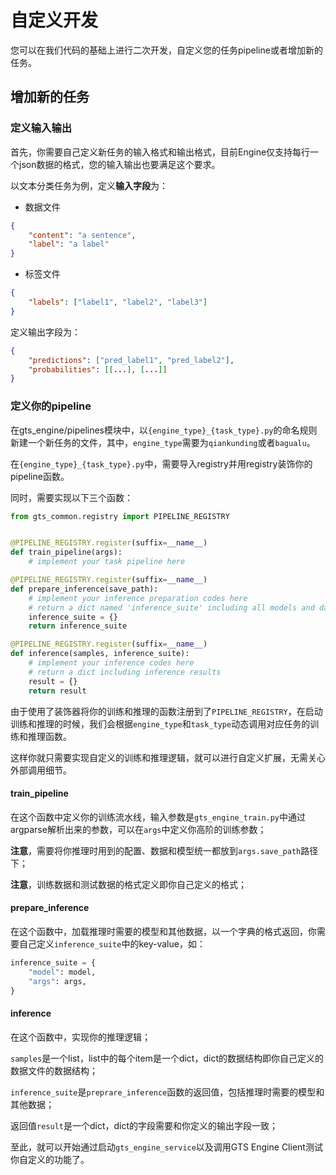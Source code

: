 # 自定义开发

您可以在我们代码的基础上进行二次开发，自定义您的任务pipeline或者增加新的任务。

## 增加新的任务

### 定义输入输出

首先，你需要自己定义新任务的输入格式和输出格式，目前Engine仅支持每行一个json数据的格式，您的输入输出也要满足这个要求。

以文本分类任务为例，定义**输入字段**为：

- 数据文件
```json
{
    "content": "a sentence",
    "label": "a label"
}
```

- 标签文件
```json
{
    "labels": ["label1", "label2", "label3"]
}
```

定义输出字段为：

```json
{
    "predictions": ["pred_label1", "pred_label2"],
    "probabilities": [[...], [...]]
}
```

### 定义你的pipeline

在gts_engine/pipelines模块中，以`{engine_type}_{task_type}.py`的命名规则新建一个新任务的文件，其中，`engine_type`需要为`qiankunding`或者`bagualu`。

在`{engine_type}_{task_type}.py`中，需要导入registry并用registry装饰你的pipeline函数。

同时，需要实现以下三个函数：

```python
from gts_common.registry import PIPELINE_REGISTRY


@PIPELINE_REGISTRY.register(suffix=__name__)
def train_pipeline(args):
    # implement your task pipeline here

@PIPELINE_REGISTRY.register(suffix=__name__)
def prepare_inference(save_path):
    # implement your inference preparation codes here
    # return a dict named 'inference_suite' including all models and data your need to do inference with 
    inference_suite = {}
    return inference_suite

@PIPELINE_REGISTRY.register(suffix=__name__)
def inference(samples, inference_suite):
    # implement your inference codes here
    # return a dict including inference results
    result = {}
    return result
```

由于使用了装饰器将你的训练和推理的函数注册到了`PIPELINE_REGISTRY`，在启动训练和推理的时候，我们会根据`engine_type`和`task_type`动态调用对应任务的训练和推理函数。

这样你就只需要实现自定义的训练和推理逻辑，就可以进行自定义扩展，无需关心外部调用细节。

#### train_pipeline

在这个函数中定义你的训练流水线，输入参数是`gts_engine_train.py`中通过argparse解析出来的参数，可以在`args`中定义你高阶的训练参数；

**注意**，需要将你推理时用到的配置、数据和模型统一都放到`args.save_path`路径下；

**注意**，训练数据和测试数据的格式定义即你自己定义的格式；

#### prepare_inference

在这个函数中，加载推理时需要的模型和其他数据，以一个字典的格式返回，你需要自己定义`inference_suite`中的key-value，如：

```python
inference_suite = {
    "model": model,
    "args": args,
}
```

#### inference

在这个函数中，实现你的推理逻辑；

`samples`是一个list，list中的每个item是一个dict，dict的数据结构即你自己定义的数据文件的数据结构；

`inference_suite`是`preprare_inference`函数的返回值，包括推理时需要的模型和其他数据；

返回值`result`是一个dict，dict的字段需要和你定义的输出字段一致；



至此，就可以开始通过启动`gts_engine_service`以及调用GTS Engine Client测试你自定义的功能了。